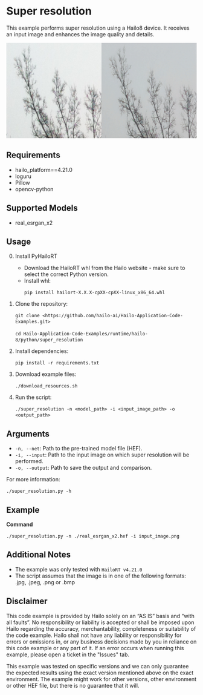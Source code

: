 Super resolution 
================

This example performs super resolution using a Hailo8 device.
It receives an input image and enhances the image quality and details.

![output example](./output_example.png)

Requirements
------------

- hailo_platform==4.21.0
- loguru
- Pillow
- opencv-python

Supported Models
----------------

- real_esrgan_x2
 
Usage
-----

0. Install PyHailoRT
    - Download the HailoRT whl from the Hailo website - make sure to select the correct Python version. 
    - Install whl:
        ```shell script
        pip install hailort-X.X.X-cpXX-cpXX-linux_x86_64.whl
        ```

1. Clone the repository:
    ```shell script
    git clone <https://github.com/hailo-ai/Hailo-Application-Code-Examples.git>
        
    cd Hailo-Application-Code-Examples/runtime/hailo-8/python/super_resolution
    ```

2. Install dependencies:
    ```shell script
    pip install -r requirements.txt
    ```

3. Download example files:
    ```shell script
    ./download_resources.sh
    ```

4. Run the script:
    ```shell script
    ./super_resolution -n <model_path> -i <input_image_path> -o <output_path> 
    ```

Arguments
---------

- ``-n, --net``: Path to the pre-trained model file (HEF).
- ``-i, --input``: Path to the input image on which super resolution will be performed.
- ``-o, --output``: Path to save the output and comparison.

For more information:
```shell script
./super_resolution.py -h
```
Example 
-------
**Command**
```shell script
./super_resolution.py -n ./real_esrgan_x2.hef -i input_image.png
```

Additional Notes
----------------

- The example was only tested with ``HailoRT v4.21.0``
- The script assumes that the image is in one of the following formats: .jpg, .jpeg, .png or .bmp 

Disclaimer
----------
This code example is provided by Hailo solely on an “AS IS” basis and “with all faults”. No responsibility or liability is accepted or shall be imposed upon Hailo regarding the accuracy, merchantability, completeness or suitability of the code example. Hailo shall not have any liability or responsibility for errors or omissions in, or any business decisions made by you in reliance on this code example or any part of it. If an error occurs when running this example, please open a ticket in the "Issues" tab.

This example was tested on specific versions and we can only guarantee the expected results using the exact version mentioned above on the exact environment. The example might work for other versions, other environment or other HEF file, but there is no guarantee that it will.
